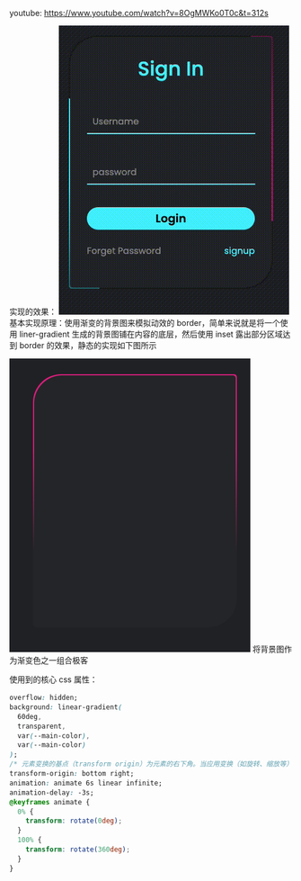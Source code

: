 youtube: https://www.youtube.com/watch?v=8OgMWKo0T0c&t=312s

实现的效果：
![效果图](./file.gif)
基本实现原理：使用渐变的背景图来模拟动效的 border，简单来说就是将一个使用 liner-gradient 生成的背景图铺在内容的底层，然后使用 inset 露出部分区域达到 border 的效果，静态的实现如下图所示

![](./login.png)
将背景图作为渐变色之一组合极客

使用到的核心 css 属性：

```css
overflow: hidden;
background: linear-gradient(
  60deg,
  transparent,
  var(--main-color),
  var(--main-color)
);
/* 元素变换的基点（transform origin）为元素的右下角。当应用变换（如旋转、缩放等）时，元素会围绕这个基点进行变换。 请详见下方animate中的transform设置的属性值，会根据这个基点进行变换*/
transform-origin: bottom right;
animation: animate 6s linear infinite;
animation-delay: -3s;
@keyframes animate {
  0% {
    transform: rotate(0deg);
  }
  100% {
    transform: rotate(360deg);
  }
}
```
